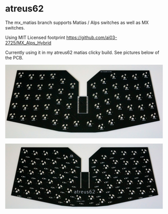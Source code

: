 # atreus62
The mx_matias branch supports Matias / Alps switches as well as MX switches.

Using MIT Licensed footprint https://github.com/ai03-2725/MX_Alps_Hybrid

Currently using it in my atreus62 matias clicky build. See pictures below of the PCB.


![Top of PCB](images/mx_matias_top.jpg)

![Bottom of PCB](images/mx_matias_bottom.jpg)

